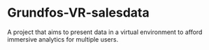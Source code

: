 # Grundfos-VR-salesdata
A project that aims to present data in a virtual environment to afford immersive analytics for multiple users.
